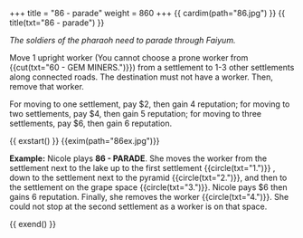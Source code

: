 +++
title = "86 - parade"
weight = 860
+++
{{ cardim(path="86.jpg") }}
{{ title(txt="86 - parade") }}

*The soldiers of the pharaoh need to parade through Faiyum.*

Move 1 upright worker (You cannot choose a prone worker from {{cut(txt="60 - GEM MINERS.")}}) from a settlement to 1-3 other settlements along connected roads. The destination must not have a worker. Then, remove that worker.

For moving to one settlement, pay $2, then gain 4 reputation; for moving to two settlements, pay $4, then gain 5 reputation; for moving to three settlements, pay $6, then gain 6 reputation.

{{ exstart() }}
{{exim(path="86ex.jpg")}}

**Example:** Nicole plays **86 - PARADE**. She moves the worker from the
settlement next to the lake up to the first settlement {{circle(txt="1.")}} ,
down to the settlement next to the pyramid {{circle(txt="2.")}}, and then to
the settlement on the grape space {{circle(txt="3.")}}. Nicole pays $6 then
gains 6 reputation. Finally, she removes the worker {{circle(txt="4.")}}. She
could not stop at the second settlement as a worker is on that space.

{{ exend() }}
